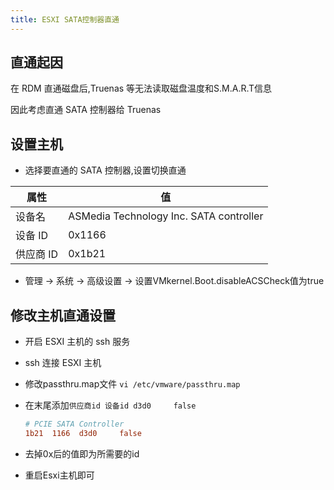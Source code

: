 ```yaml
---
title: ESXI SATA控制器直通
---
```


## 直通起因
在 RDM 直通磁盘后,Truenas 等无法读取磁盘温度和S.M.A.R.T信息 

因此考虑直通 SATA 控制器给 Truenas

## 设置主机

- 选择要直通的 SATA 控制器,设置切换直通

| 属性      | 值                                      |
| --------- | --------------------------------------- |
| 设备名    | ASMedia Technology Inc. SATA controller |
| 设备 ID   | 0x1166                                  |
| 供应商 ID | 0x1b21                                  |

- 管理 -> 系统 -> 高级设置 -> 设置VMkernel.Boot.disableACSCheck值为true

## 修改主机直通设置
- 开启 ESXI 主机的 ssh 服务
- ssh 连接 ESXI 主机
- 修改passthru.map文件 `vi /etc/vmware/passthru.map`
- 在末尾添加`供应商id 设备id d3d0     false`
	```ini
  # PCIE SATA Controller
  1b21  1166  d3d0     false
  ```
- 去掉0x后的值即为所需要的id 

- 重启Esxi主机即可